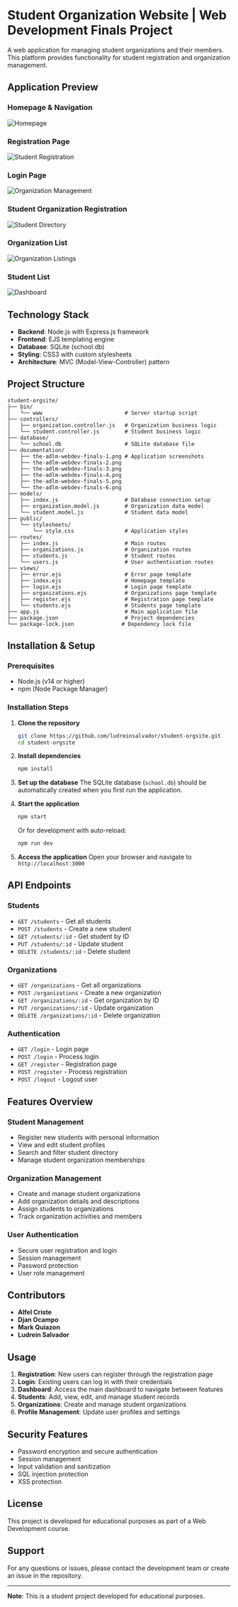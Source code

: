 # Student Organization Website | Web Development Finals Project

A web application for managing student organizations and their members. This platform provides functionality for student registration and organization management.

## Application Preview

### Homepage & Navigation
![Homepage](documentation/the-adlm-webdev-finals-1.png)

### Registration Page
![Student Registration](documentation/the-adlm-webdev-finals-2.png)

### Login Page
![Organization Management](documentation/the-adlm-webdev-finals-3.png)

### Student Organization Registration
![Student Directory](documentation/the-adlm-webdev-finals-4.png)

### Organization List
![Organization Listings](documentation/the-adlm-webdev-finals-5.png)

### Student List
![Dashboard](documentation/the-adlm-webdev-finals-6.png)

## Technology Stack

- **Backend**: Node.js with Express.js framework
- **Frontend**: EJS templating engine
- **Database**: SQLite (school.db)
- **Styling**: CSS3 with custom stylesheets
- **Architecture**: MVC (Model-View-Controller) pattern

## Project Structure

```
student-orgsite/
├── bin/
│   └── www                          # Server startup script
├── controllers/
│   ├── organization.controller.js   # Organization business logic
│   └── student.controller.js        # Student business logic
├── database/
│   └── school.db                    # SQLite database file
├── documentation/
│   ├── the-adlm-webdev-finals-1.png # Application screenshots
│   ├── the-adlm-webdev-finals-2.png
│   ├── the-adlm-webdev-finals-3.png
│   ├── the-adlm-webdev-finals-4.png
│   ├── the-adlm-webdev-finals-5.png
│   └── the-adlm-webdev-finals-6.png
├── models/
│   ├── index.js                     # Database connection setup
│   ├── organization.model.js        # Organization data model
│   └── student.model.js             # Student data model
├── public/
│   └── stylesheets/
│       └── style.css                # Application styles
├── routes/
│   ├── index.js                     # Main routes
│   ├── organizations.js             # Organization routes
│   ├── students.js                  # Student routes
│   └── users.js                     # User authentication routes
├── views/
│   ├── error.ejs                    # Error page template
│   ├── index.ejs                    # Homepage template
│   ├── login.ejs                    # Login page template
│   ├── organizations.ejs            # Organizations page template
│   ├── register.ejs                 # Registration page template
│   └── students.ejs                 # Students page template
├── app.js                           # Main application file
├── package.json                     # Project dependencies
└── package-lock.json               # Dependency lock file
```

## Installation & Setup

### Prerequisites
- Node.js (v14 or higher)
- npm (Node Package Manager)

### Installation Steps

1. **Clone the repository**
   ```bash
   git clone https://github.com/ludreinsalvador/student-orgsite.git
   cd student-orgsite
   ```

2. **Install dependencies**
   ```bash
   npm install
   ```

3. **Set up the database**
   The SQLite database (`school.db`) should be automatically created when you first run the application.

4. **Start the application**
   ```bash
   npm start
   ```
   
   Or for development with auto-reload:
   ```bash
   npm run dev
   ```

5. **Access the application**
   Open your browser and navigate to `http://localhost:3000`

## API Endpoints

### Students
- `GET /students` - Get all students
- `POST /students` - Create a new student
- `GET /students/:id` - Get student by ID
- `PUT /students/:id` - Update student
- `DELETE /students/:id` - Delete student

### Organizations
- `GET /organizations` - Get all organizations
- `POST /organizations` - Create a new organization
- `GET /organizations/:id` - Get organization by ID
- `PUT /organizations/:id` - Update organization
- `DELETE /organizations/:id` - Delete organization

### Authentication
- `GET /login` - Login page
- `POST /login` - Process login
- `GET /register` - Registration page
- `POST /register` - Process registration
- `POST /logout` - Logout user

## Features Overview

### Student Management
- Register new students with personal information
- View and edit student profiles
- Search and filter student directory
- Manage student organization memberships

### Organization Management
- Create and manage student organizations
- Add organization details and descriptions
- Assign students to organizations
- Track organization activities and members

### User Authentication
- Secure user registration and login
- Session management
- Password protection
- User role management

## Contributors

- **Alfel Criste**
- **Djan Ocampo**
- **Mark Quiazon**
- **Ludrein Salvador**

## Usage

1. **Registration**: New users can register through the registration page
2. **Login**: Existing users can log in with their credentials
3. **Dashboard**: Access the main dashboard to navigate between features
4. **Students**: Add, view, edit, and manage student records
5. **Organizations**: Create and manage student organizations
6. **Profile Management**: Update user profiles and settings

## Security Features

- Password encryption and secure authentication
- Session management
- Input validation and sanitization
- SQL injection protection
- XSS protection

## License

This project is developed for educational purposes as part of a Web Development course.

## Support

For any questions or issues, please contact the development team or create an issue in the repository.

---

**Note**: This is a student project developed for educational purposes.
